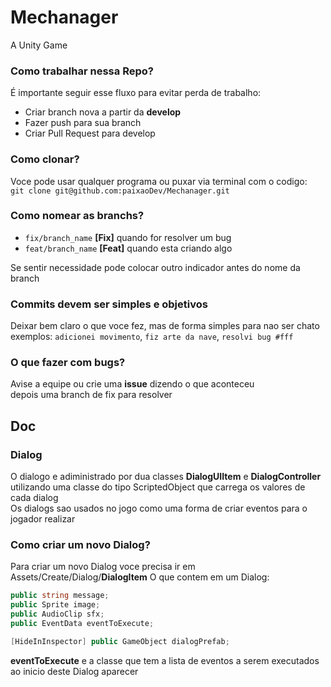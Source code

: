 # Mechanager
A Unity Game

### Como trabalhar nessa Repo?
É importante seguir esse fluxo para evitar perda de trabalho:   
- Criar branch nova a partir da **develop**
- Fazer push para sua branch
- Criar Pull Request para develop 

### Como clonar?
Voce pode usar qualquer programa ou puxar via terminal com o codigo:  
`git clone git@github.com:paixaoDev/Mechanager.git`

### Como nomear as branchs?
- `fix/branch_name` **[Fix]** quando for resolver um bug
- `feat/branch_name` **[Feat]** quando esta criando algo 

Se sentir necessidade pode colocar outro indicador antes do nome da branch

### Commits devem ser simples e objetivos
Deixar bem claro o que voce fez, mas de forma simples para nao ser chato  
exemplos: `adicionei movimento`, `fiz arte da nave`, `resolvi bug #fff`

### O que fazer com bugs?
Avise a equipe ou crie uma **issue** dizendo o que aconteceu  
depois uma branch de fix para resolver

## Doc

### Dialog
O dialogo e adiministrado por dua classes **DialogUIItem** e **DialogController** 
utilizando uma classe do tipo ScriptedObject que carrega os valores de cada dialog  
Os dialogs sao usados no jogo como uma forma de criar eventos para o jogador realizar

### Como criar um novo Dialog?
Para criar um novo Dialog voce precisa ir em Assets/Create/Dialog/**DialogItem**
O que contem em um Dialog:

```c#
public string message;
public Sprite image;
public AudioClip sfx;
public EventData eventToExecute;

[HideInInspector] public GameObject dialogPrefab;
```

**eventToExecute** e a classe que tem a lista de eventos a serem executados ao inicio deste Dialog aparecer
